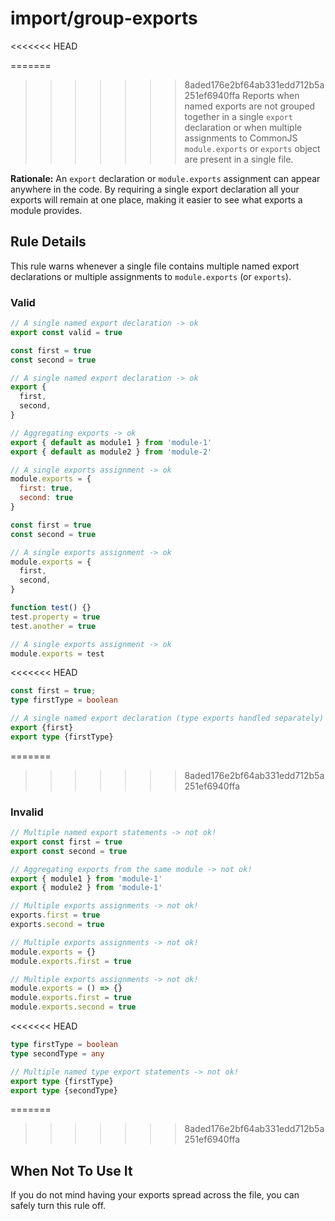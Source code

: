 # import/group-exports

<<<<<<< HEAD
<!-- end auto-generated rule header -->

=======
>>>>>>> 8aded176e2bf64ab331edd712b5a251ef6940ffa
Reports when named exports are not grouped together in a single `export` declaration or when multiple assignments to CommonJS `module.exports` or `exports` object are present in a single file.

**Rationale:** An `export` declaration or `module.exports` assignment can appear anywhere in the code. By requiring a single export declaration all your exports will remain at one place, making it easier to see what exports a module provides.

## Rule Details

This rule warns whenever a single file contains multiple named export declarations or multiple assignments to `module.exports` (or `exports`).

### Valid

```js
// A single named export declaration -> ok
export const valid = true
```

```js
const first = true
const second = true

// A single named export declaration -> ok
export {
  first,
  second,
}
```

```js
// Aggregating exports -> ok
export { default as module1 } from 'module-1'
export { default as module2 } from 'module-2'
```

```js
// A single exports assignment -> ok
module.exports = {
  first: true,
  second: true
}
```

```js
const first = true
const second = true

// A single exports assignment -> ok
module.exports = {
  first,
  second,
}
```

```js
function test() {}
test.property = true
test.another = true

// A single exports assignment -> ok
module.exports = test
```

<<<<<<< HEAD
```ts
const first = true;
type firstType = boolean

// A single named export declaration (type exports handled separately) -> ok
export {first}
export type {firstType}
```
=======
>>>>>>> 8aded176e2bf64ab331edd712b5a251ef6940ffa

### Invalid

```js
// Multiple named export statements -> not ok!
export const first = true
export const second = true
```

```js
// Aggregating exports from the same module -> not ok!
export { module1 } from 'module-1'
export { module2 } from 'module-1'
```

```js
// Multiple exports assignments -> not ok!
exports.first = true
exports.second = true
```

```js
// Multiple exports assignments -> not ok!
module.exports = {}
module.exports.first = true
```

```js
// Multiple exports assignments -> not ok!
module.exports = () => {}
module.exports.first = true
module.exports.second = true
```

<<<<<<< HEAD
```ts
type firstType = boolean
type secondType = any

// Multiple named type export statements -> not ok!
export type {firstType}
export type {secondType}
```

=======
>>>>>>> 8aded176e2bf64ab331edd712b5a251ef6940ffa
## When Not To Use It

If you do not mind having your exports spread across the file, you can safely turn this rule off.
